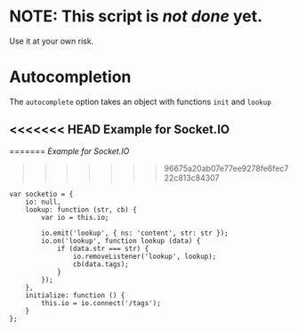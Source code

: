 NOTE: This script is _not done_ yet.
====================================
Use it at your own risk.

Autocompletion
==============
The `autocomplete` option takes an object with functions `init` and `lookup`

<<<<<<< HEAD
Example for Socket.IO
---------------------
=======
_Example for Socket.IO_
>>>>>>> 96675a20ab07e77ee9278fe6fec722c813c84307

	var socketio = {
		io: null,
		lookup: function (str, cb) {
			var io = this.io;

			io.emit('lookup', { ns: 'content', str: str });
			io.on('lookup', function lookup (data) {
				if (data.str === str) {
					io.removeListener('lookup', lookup);
					cb(data.tags);
				}
			});
		},
		initialize: function () {
			this.io = io.connect('/tags');
		}
	};

